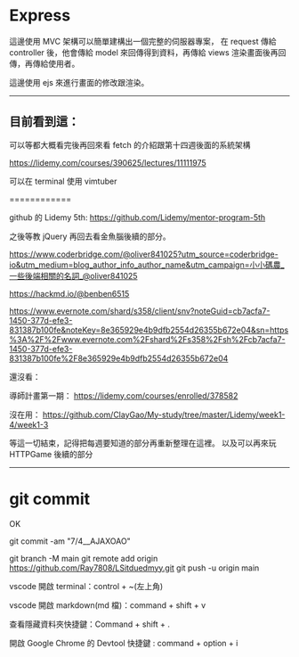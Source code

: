 # Express

這邊使用 MVC 架構可以簡單建構出一個完整的伺服器專案，
在 request 傳給 controller 後，他會傳給 model 來回傳得到資料，再傳給 views 渲染畫面後再回傳，再傳給使用者。

這邊使用 ejs 來進行畫面的修改跟渲染。

---

## 目前看到這：

可以等都大概看完後再回來看 fetch 的介紹跟第十四週後面的系統架構

https://lidemy.com/courses/390625/lectures/11111975

可以在 terminal 使用 vimtuber

============

github 的 Lidemy 5th:
https://github.com/Lidemy/mentor-program-5th

之後等教 jQuery 再回去看金魚腦後續的部分。

https://www.coderbridge.com/@oliver841025?utm_source=coderbridge-io&utm_medium=blog_author_info_author_name&utm_campaign=小小碼農_一些後端相關的名詞_@oliver841025

https://hackmd.io/@benben6515

https://www.evernote.com/shard/s358/client/snv?noteGuid=cb7acfa7-1450-377d-efe3-831387b100fe&noteKey=8e365929e4b9dfb2554d26355b672e04&sn=https%3A%2F%2Fwww.evernote.com%2Fshard%2Fs358%2Fsh%2Fcb7acfa7-1450-377d-efe3-831387b100fe%2F8e365929e4b9dfb2554d26355b672e04

還沒看：

導師計畫第一期：
https://lidemy.com/courses/enrolled/378582

沒在用：
https://github.com/ClayGao/My-study/tree/master/Lidemy/week1-4/week1-3

等這一切結束，記得把每週要知道的部分再重新整理在這裡。
以及可以再來玩 HTTPGame 後續的部分

---

# git commit

OK

git commit -am "7/4\_\_AJAXOAO"

git branch -M main
git remote add origin https://github.com/Ray7808/LSitduedmyy.git
git push -u origin main

vscode 開啟 terminal：control + ~(左上角)

vscode 開啟 markdown(md 檔)：command + shift + v

查看隱藏資料夾快捷鍵：Command + shift + .

開啟 Google Chrome 的 Devtool 快捷鍵 : command + option + i
